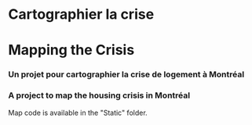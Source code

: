 # Cartographier la crise
# Mapping the Crisis

### Un projet pour cartographier la crise de logement à Montréal
### A project to map the housing crisis in Montréal

Map code is available in the "Static" folder.
